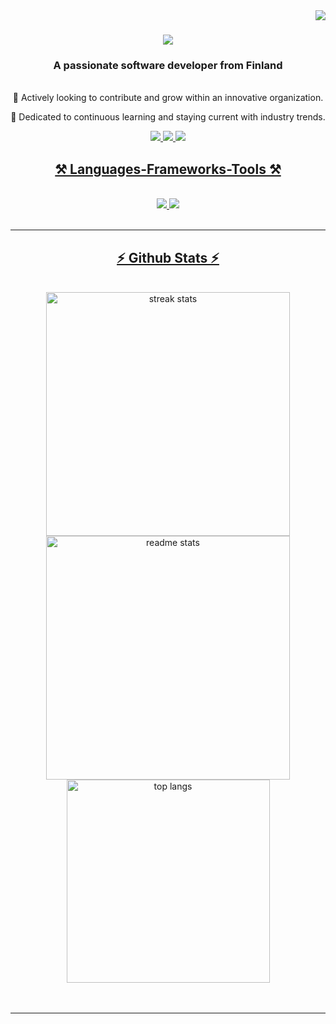 <img align="right" src="https://visitor-badge.laobi.icu/badge?page_id=trungho1411.trungho1411" />

<h1 align="center">
    <img src="https://readme-typing-svg.herokuapp.com/?font=Righteous&size=35&center=true&vCenter=true&width=500&height=70&duration=4000&lines=Hi+There!+👋+I'm+Trung+Ho!" />
</h1>

<h3 align="center">A passionate software developer from Finland </h3>

<br/>

<div align="center">
 🔭 Actively looking to contribute and grow within an innovative organization.
 
 🌱 Dedicated to continuous learning and staying current with industry trends.

</div>

<div align="center"> 
  <a href="mailto:khanhtrung14111999@gmail.com">
    <img src="https://img.shields.io/badge/Gmail-333333?style=for-the-badge&logo=gmail&logoColor=red" />
  </a>
  <a href="https://www.linkedin.com/in/ho-trung-697736227/" target="_blank">
    <img src="https://img.shields.io/badge/LinkedIn-0077B5?style=for-the-badge&logo=linkedin&logoColor=white" target="_blank" />
  </a>
  <a href="https://github.com/trungho1411" target="_blank">
     <img src="https://img.shields.io/badge/Portfolio-FF5722?style=for-the-badge&logo=todoist&logoColor=white" target="_blank" />
</div>

</hr>

<h2 align="center">⚒️ Languages-Frameworks-Tools ⚒️</h2>
</br>
<div align="center">
    <img src="https://skillicons.dev/icons?i=react,html,css,vscode,github,figma,tailwind,git" />
    <img src="https://skillicons.dev/icons?i=nodejs,javascript,typescript,express,mongodb,nextjs,mysql" /><br>
</div>

<br/>
<hr/>

<h2 align="center">⚡ Github Stats ⚡</h2>
<br>
<div align="center">
  <img width=390 src="https://github-readme-streak-stats-trungho1411.vercel.app/?user=trungho1411&count_private=true&theme=react&border_radius=10" alt="streak stats"/>
  <img width=390 src="https://github-readme-stats.vercel.app/api?username=trungho1411&count_private=true&show_icons=true&theme=react&rank_icon=github&border_radius=10" alt="readme stats" />
  <br/>
  <img width=325 align="center" src="https://github-readme-stats-trungho1411.vercel.app/api/top-langs/?username=salesp07&hide=HTML&langs_count=8&layout=compact&theme=react&border_radius=10&size_weight=0.5&count_weight=0.5&exclude_repo=github-readme-stats" alt="top langs" />
</div>
<br/><br/>

<hr/>


